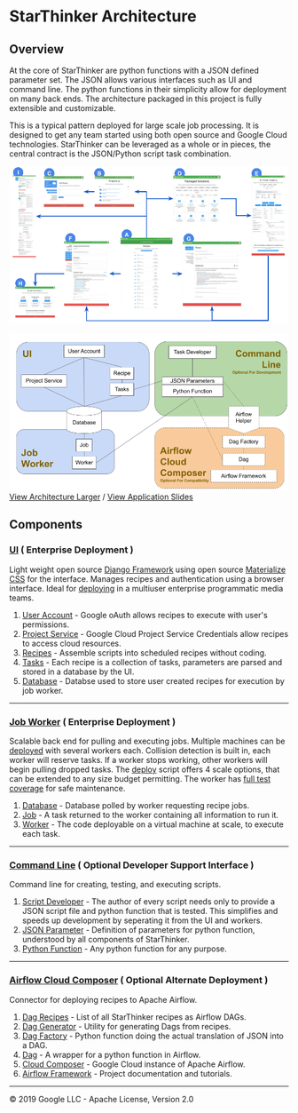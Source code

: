 # StarThinker Architecture

## Overview

At the core of StarThinker are python functions with a JSON defined parameter set.  The JSON allows
various interfaces such as UI and command line.  The python functions in their simplicity allow
for deployment on many back ends.  The architecture packaged in this project is fully extensible and
customizable.

This is a typical pattern deployed for large scale job processing.  It is designed to get any team started using
both open source and Google Cloud technologies.  StarThinker can be leveraged as a whole or in pieces, the central
contract is the JSON/Python script task combination.

![Application](images/starthinker_map.png)

![Architecture](images/architecture.png)
[View Architecture Larger](images/architecture.png) / [View Application Slides](https://docs.google.com/presentation/d/1Ro3KSV8Y-7xyNtvG0IsRB5E2zBYLnRso8tTOVvyUCv0/edit?usp=sharing)

## Components

### [UI](../starthinker_ui) ( Enterprise Deployment )

Light weight open source [Django Framework](https://www.djangoproject.com/) using open source [Materialize CSS](https://materializecss.com/) for the interface. Manages recipes and authentication using a browser interface.  Ideal for [deploying](deploy_enterprise.md) in a multiuser enterprise programmatic media teams.

   1. [User Account](cloud_client_web.md) - Google oAuth allows recipes to execute with user's permissions.
   1. [Project Service](cloud_service.md) - Google Cloud Project Service Credentials allow recipes to access cloud resources.
   1. [Recipes](https://google.github.io/starthinker/help/) - Assemble scripts into scheduled recipes without coding.
   1. [Tasks](recipe.md) - Each recipe is a collection of tasks, parameters are parsed and stored in a database by the UI.
   1. [Database](cheat_sheet.md#production) - Databse used to store user created recipes for execution by job worker.

---

### [Job Worker](../starthinker_ui/recipe/management/commands/job_worker.py) ( Enterprise Deployment )

Scalable back end for pulling and executing jobs. Multiple machines can be [deployed](deploy_enterprise.md) with several workers each.  Collision detection is built in, each worker will reserve tasks.  If a worker stops working, other workers will begin pulling dropped tasks.  The [deploy](../install/deploy.sh) script offers 4 scale options, that can be extended to any size budget permitting.  The worker has [full test coverage](../starthinker_ui/recipe/tests.py) for safe maintenance.

   1. [Database](cheat_sheet.md#production) - Database polled by worker requesting recipe jobs.
   1. [Job](../starthinker_ui/recipe/models.py) - A task returned to the worker containing all information to run it.
   1. [Worker](../starthinker_ui/recipe/management/commands/job_worker.py) - The code deployable on a virtual machine at scale, to execute each task.


---

### [Command Line](deploy_developer.md) ( Optional Developer Support Interface )

Command line for creating, testing, and executing scripts.

   1. [Script Developer](task.md) - The author of every script needs only to provide a JSON script file and python function that is tested.  This simplifies and speeds up development by seperating it from the UI and workers.
   1. [JSON Parameter](recipe.md) - Definition of parameters for python function, understood by all components of StarThinker.
   1. [Python Function](task.md) - Any python function for any purpose.

---

### [Airflow Cloud Composer](deploy_airflow.md)  ( Optional Alternate Deployment )

Connector for deploying recipes to Apache Airflow.

   1. [Dag Recipes](../dags/) - List of all StarThinker recipes as Airflow DAGs.
   1. [Dag Generator](../starthinker_ui/website/management/commands/airflow.py) - Utility for generating Dags from recipes.
   1. [Dag Factory](../starthinker/airflow/factory.py) - Python function doing the actual translation of JSON into a DAG.
   1. [Dag](https://cloud.google.com/composer/docs/how-to/using/writing-dags) - A wrapper for a python function in Airflow.
   1. [Cloud Composer](https://cloud.google.com/composer/) - Google Cloud instance of Apache Airflow.
   1. [Airflow Framework](https://airflow.apache.org/) - Project documentation and tutorials.

---
&copy; 2019 Google LLC - Apache License, Version 2.0
